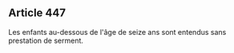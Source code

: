 Article 447
----
Les enfants au-dessous de l'âge de seize ans sont entendus sans prestation de
serment.
